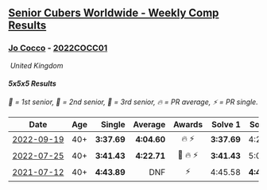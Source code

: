 <style>table {white-space: nowrap;}</style>
<link rel="stylesheet" type="text/css" href="/scw-comp/css/flags.css" />

## [Senior Cubers Worldwide - Weekly Comp Results](/scw-comp/results/)
### [Jo Cocco](README.md) - [2022COCC01](https://www.worldcubeassociation.org/persons/2022COCC01?event=555)

<i class="flag flag-GB" />&nbsp;United Kingdom

#### 5x5x5 Results

<span style="white-space: nowrap;">🥇 = 1st senior</span>, <span style="white-space: nowrap;">🥈 = 2nd senior</span>, <span style="white-space: nowrap;">🥉 = 3rd senior</span>, <span style="white-space: nowrap;">🔥 = PR average</span>, <span style="white-space: nowrap;">⚡ = PR single</span>.

| Date | Age | Single | Average | Awards | Solve 1 | Solve 2 | Solve 3 | Solve 4 | Solve 5 | Video |
| :--: | :--: | --: | --: | :--: | --: | --: | --: | --: | --: | :-- |
| [2022-09-19](../../results/2022-09-19/555.md) | 40+ | **3:37.69** | **4:04.60** | 🔥 ⚡ | **3:37.69** | 4:22.61 | 4:13.50 | DNS | DNS | [Desktop](https://www.facebook.com/JoCocco/videos/398485692303785) / [Mobile](https://m.facebook.com/JoCocco/videos/398485692303785) |
| [2022-07-25](../../results/2022-07-25/555.md) | 40+ | **3:41.43** | **4:22.71** | 🥉 🔥 ⚡ | **3:41.43** | 5:03.84 | 4:22.86 | DNS | DNS | [Desktop](https://www.facebook.com/JoCocco/videos/1002030337136099) / [Mobile](https://m.facebook.com/JoCocco/videos/1002030337136099) |
| [2021-07-12](../../results/2021-07-12/555.md) | 40+ | **4:43.89** | DNF | ⚡ | 4:45.58 | **4:43.89** | DNS | DNS | DNS | [Desktop](https://www.facebook.com/JoCocco/videos/218341290057058) / [Mobile](https://m.facebook.com/JoCocco/videos/218341290057058) |


<!-- Global site tag (gtag.js) - Google Analytics -->
<script async src="https://www.googletagmanager.com/gtag/js?id=UA-86348435-3"></script>
<script>window.dataLayer = window.dataLayer || []; function gtag() {dataLayer.push(arguments);} gtag('js', new Date()); gtag('config', 'UA-86348435-3');</script>
